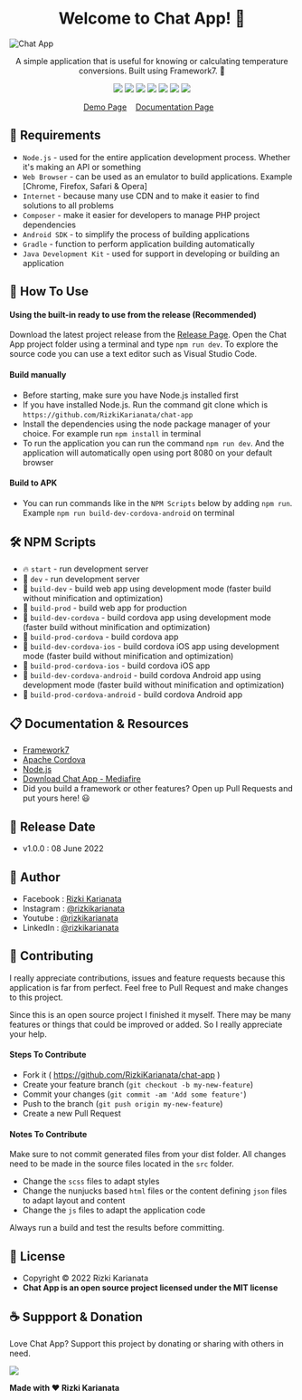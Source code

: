 <h1 align="center">Welcome to Chat App! 👋 </h1>

![Chat App](https://user-images.githubusercontent.com/52366240/172860755-56f08a34-6e17-49b3-8ac4-0da6f468ad2b.png)

<p align="center">A simple application that is useful for knowing or calculating temperature conversions. Built using Framework7. 💖 </p>

<p align="center">
<img src="https://img.shields.io/github/contributors/RizkiKarianata/chat-app?style=flat-square">
<img src="https://img.shields.io/github/issues/RizkiKarianata/chat-app?style=flat-square">
<img src="https://img.shields.io/github/stars/RizkiKarianata/chat-app?style=flat-square"> 
<img src="https://img.shields.io/github/forks/RizkiKarianata/chat-app?style=flat-square">
<img src="https://img.shields.io/github/last-commit/RizkiKarianata/chat-app.svg?style=flat-square">
<img src="https://img.shields.io/github/languages/code-size/RizkiKarianata/chat-app?style=flat-square">
<img src="https://img.shields.io/github/license/RizkiKarianata/chat-app?style=flat-square">
</p>

<p align="center">
<a href="https://karianata.com/chat-app/demo">Demo Page</a>&nbsp;&nbsp;&nbsp;
<a href="https://karianata.com/chat-app/docs">Documentation Page</a>&nbsp;&nbsp;&nbsp;
</p>

## 💾 Requirements

* `Node.js` - used for the entire application development process. Whether it's making an API or something
* `Web Browser` - can be used as an emulator to build applications. Example [Chrome, Firefox, Safari & Opera]
* `Internet` - because many use CDN and to make it easier to find solutions to all problems
* `Composer` - make it easier for developers to manage PHP project dependencies
* `Android SDK` - to simplify the process of building applications
* `Gradle` - function to perform application building automatically
* `Java Development Kit` - used for support in developing or building an application

## 🎯 How To Use

#### Using the built-in ready to use from the release (Recommended)

Download the latest project release from the [Release Page](https://github.com/RizkiKarianata/chat-app "Release Page"). Open the Chat App project folder using a terminal and type `npm run dev`. To explore the source code you can use a text editor such as Visual Studio Code.

#### Build manually

* Before starting, make sure you have Node.js installed first
* If you have installed Node.js. Run the command git clone which is `https://github.com/RizkiKarianata/chat-app`
* Install the dependencies using the node package manager of your choice. For example run `npm install` in terminal
* To run the application you can run the command `npm run dev`. And the application will automatically open using port 8080 on your default browser

#### Build to APK

* You can run commands like in the `NPM Scripts` below by adding `npm run`. Example `npm run build-dev-cordova-android` on terminal

## 🛠 NPM Scripts

* 🔥 `start` - run development server
* 🔧 `dev` - run development server
* 🔧 `build-dev` - build web app using development mode (faster build without minification and optimization)
* 🔧 `build-prod` - build web app for production
* 📱 `build-dev-cordova` - build cordova app using development mode (faster build without minification and optimization)
* 📱 `build-prod-cordova` - build cordova app
* 📱 `build-dev-cordova-ios` - build cordova iOS app using development mode (faster build without minification and optimization)
* 📱 `build-prod-cordova-ios` - build cordova iOS app
* 📱 `build-dev-cordova-android` - build cordova Android app using development mode (faster build without minification and optimization)
* 📱 `build-prod-cordova-android` - build cordova Android app

## 📋 Documentation & Resources

* [Framework7](https://framework7.io/)
* [Apache Cordova](https://cordova.apache.org/)
* [Node.js](https://nodejs.org/en/)
* [Download Chat App - Mediafire](https://www.mediafire.com/file/f6pq2ftvgul74rn/KChat.apk/file)
* Did you build a framework or other features? Open up Pull Requests and put yours here! 😃

## 📆 Release Date

* v1.0.0 : 08 June 2022

## 🧑 Author

* Facebook : <a href="https://www.facebook.com/rizky.slankers.3386"> Rizki Karianata</a>
* Instagram : <a href="https://www.instagram.com/rizkikarianata"> @rizkikarianata</a>
* Youtube : <a href="https://www.youtube.com/channel/UCwhkJwsq6swJrerdP0tixJA"> @rizkikarianata</a>
* LinkedIn :  <a href="https://www.linkedin.com/in/rizkikarianata"> @rizkikarianata</a>

## 🤝 Contributing

<p>I really appreciate contributions, issues and feature requests because this application is far from perfect. Feel free to Pull Request and make changes to this project.</p>
<p>Since this is an open source project I finished it myself. There may be many features or things that could be improved or added. So I really appreciate your help.</p>

#### Steps To Contribute

* Fork it ( https://github.com/RizkiKarianata/chat-app )
* Create your feature branch (`git checkout -b my-new-feature`)
* Commit your changes (`git commit -am 'Add some feature'`)
* Push to the branch (`git push origin my-new-feature`)
* Create a new Pull Request

#### Notes To Contribute

Make sure to not commit generated files from your dist folder. All changes need to be made in the source files located in the `src` folder.

* Change the `scss` files to adapt styles
* Change the nunjucks based `html` files or the content defining `json` files to adapt layout and content
* Change the `js` files to adapt the application code

Always run a build and test the results before committing.

## 📝 License

* Copyright © 2022 Rizki Karianata
* **Chat App is an open source project licensed under the MIT license**

## ☕️ Suppport & Donation

Love Chat App? Support this project by donating or sharing with others in need.

<a href="https://www.buymeacoffee.com/rizkikarianata"><img src="https://img.shields.io/badge/Buy_Me_A_Coffee-FFDD00?style=for-the-badge&logo=buy-me-a-coffee&logoColor=black"/> </a>

**Made with ❤️ Rizki Karianata**
